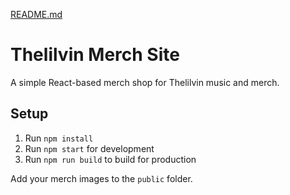 [README.md](https://github.com/user-attachments/files/21444818/README.md)

# Thelilvin Merch Site

A simple React-based merch shop for Thelilvin music and merch.

## Setup

1. Run `npm install`
2. Run `npm start` for development
3. Run `npm run build` to build for production

Add your merch images to the `public` folder.

